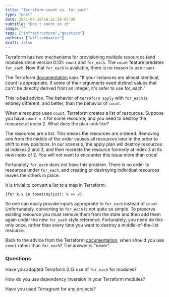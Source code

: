 ```yaml
---
title: "Terraform count vs. for_each"
type: "post"
date: 2021-04-10T18:21:30-05:00
subtitle: "Don't count on it"
image: ""
tags: ["infrastructure","question"]
authors: ["williambaxter"]
draft: false
---
```


Terraform has two mechanisms for provisioning multiple resources (and modules
since version 0.13): `count` and `for_each`. The `count` feature predates
`for_each`. Now that `for_each` is available, there is no reason to use
`count`.

The Terraform
[documentation](https://www.terraform.io/docs/language/meta-arguments/count.html)
says "If your instances are almost identical, count is appropriate. If some of
their arguments need distinct values that can't be directly derived from an
integer, it's safer to use for_each."

This is bad advice. The behavior of `terraform apply` with `for_each` is
entirely different, and better, than the behavior of `count`.

When a resource uses `count`, Terraform creates a list of resources. Suppose
you have `count = 4` for some resource, and you need to destroy the resource
at index 2.  What does the plan look like?

The resources are a list. This means the resources are ordered. Removing one
from the middle of the order causes all resources later in the order to shift
to new positions.  In our scenario, the apply plan will destroy resources at
indexes 2 and 3, and then recreate the resource formerly at index 3 at its new
index of 2. You will not want to encounter this issue more than once!

Fortunately `for_each` does not have this problem. There is no order to
resources under `for_each`, and creating or destroying individual resources
leaves the others in place.

It is trivial to convert a list to a map in Terraform:
```
{for k,v in toset(mylist): k => v}
```
So one can easily provide inputs appropriate to `for_each` instead of `count`.
Unfortunately, converting to `for_each` is not quite so simple. To preserve
existing resource you must remove them from the state and then add them again
under the new `for_each` style reference. Fortunately, you need do this only
once, rather than every time you want to destroy a middle-of-the-list
resource.

Back to the advice from the Terraform
[documentation](https://www.terraform.io/docs/language/meta-arguments/count.html), when should you use `count` rather than `for_each`? The answer is "never".

### Questions

Have you adopted Terraform 0.13 use of `for_each` for modules?

How do you use dependency inversion in your Terraform modules?

Have you used Terragrunt for any projects?

